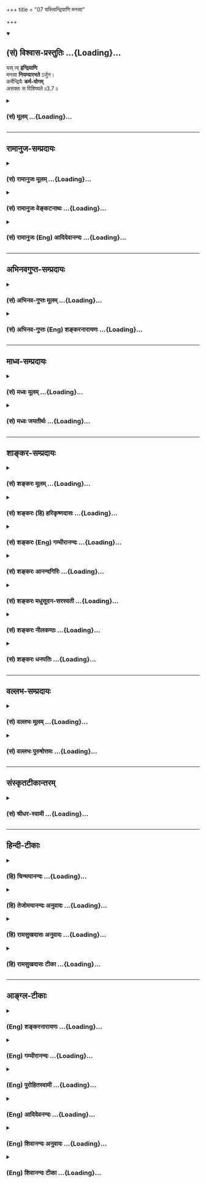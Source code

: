 +++
title = "07 यस्त्विन्द्रियाणि मनसा"

+++
<div class="js_include" newlevelforh1="2" title="(सं) विश्वास-प्रस्तुतिः" unfilled url="/mahAbhAratam/vyAsaH/shlokashaH/06-bhIShma-parva/03-bhagavad-gItA-parva/saMskRtam/vishvAsa-prastutiH/03_karma-yogaH/07_yastvindriyANi_ma.md">
<details open><summary><h2>(सं) विश्वास-प्रस्तुतिः ...{Loading}...</h2></summary>

यस् त्व् **इन्द्रियाणि**  
मनसा **नियम्यारभते** ऽर्जुन।  
कर्मेन्द्रियैः **कर्म-योगम्**  
असक्तः स विशिष्यते॥3.7॥
</details>
</div>
<div class="js_include collapsed" newlevelforh1="3" title="(सं) मूलम्" unfilled url="/mahAbhAratam/vyAsaH/shlokashaH/06-bhIShma-parva/03-bhagavad-gItA-parva/saMskRtam/mUlam/03_karma-yogaH/07_yastvindriyANi_ma.md">
<details><summary><h3>(सं) मूलम् ...{Loading}...</h3></summary>

यस्त्विन्द्रियाणि मनसा नियम्यारभतेऽर्जुन।  
कर्मेन्द्रियैः कर्मयोगमसक्तः स विशिष्यते।।3.7।।
</details>
</div>


_________________
## रामानुज-सम्प्रदायः
<div class="js_include collapsed" newlevelforh1="3" title="(सं) रामानुजः मूलम्" unfilled url="/mahAbhAratam/vyAsaH/shlokashaH/06-bhIShma-parva/03-bhagavad-gItA-parva/saMskRtam/rAmAnujaH/mUlam/03_karma-yogaH/07_yastvindriyANi_ma.md">
<details><summary><h3>(सं) रामानुजः मूलम् ...{Loading}...</h3></summary>

।।3.7।। अतः पूर्वाभ्यस्तविषयसजातीये शास्त्रीये कर्मणि **इन्द्रियाणि**
आत्मावलोकनप्रवृत्तेन **मनसा नियम्य** तैः स्वत एव **कर्म**प्रवणैः
**इन्द्रियैः** असङ्गपूर्वकं **यः कर्मयोगम् आरभते** **सः**
असंभाव्यमानप्रमादत्वेन ज्ञाननिष्ठाद् अपि पुरुषाद् विशिष्यते।

</details>
</div>
<div class="js_include collapsed" newlevelforh1="3" title="(सं) रामानुजः वेङ्कटनाथः" unfilled url="/mahAbhAratam/vyAsaH/shlokashaH/06-bhIShma-parva/03-bhagavad-gItA-parva/saMskRtam/rAmAnujaH/venkaTanAthaH/03_karma-yogaH/07_yastvindriyANi_ma.md">
<details><summary><h3>(सं) रामानुजः वेङ्कटनाथः ...{Loading}...</h3></summary>

  
  
।।3.7।। प्रथममेव ज्ञानयोगमारुरुक्षुमपोद्य कर्मयोगिनं प्रशंसति यस्त्विति
श्लोकेन। प्रकृतेन सङ्गमयन् व्याख्याति अत इति। इन्द्रियाणां
निश्शेषनियमनस्य कर्मयोगारम्भस्य च मिथो विरुद्धत्वादविरोधसिद्ध्यर्थमुक्तं
शास्त्रीये कर्मणि नियम्येति। नहि कश्चित् 3।5 इत्यादिना ज्ञानयोगस्य
दुष्करत्वे यो हेतुरुक्तः तस्यैव कर्मयोगं प्रत्युपकारकत्वेन
सौकर्यप्रतिपादनार्थंपूर्वाभ्यस्तविषयसजातीये  
  
इत्युक्तम्। यदि पूर्वाभ्यास उपकारकत्वेन स्वीक्रियते तर्हि निषिद्धेभ्यो
नियमनमशक्यं तेष्वेव वासनायाः प्राचुर्यादिति शङ्कानिरासाय कर्मणः
फलान्तरपरित्यागाय चोक्तंआत्मावलोकने
प्रवृत्तेनेति। निषिद्धानामात्मावलोकनविरोधित्वाध्यवसायात्तेषु स्थिराऽपि
वासना निराक्रियत् इति भावः। कर्मेन्द्रियैः इत्यनेनाभिप्रेतं सौकर्यं
विशदयति स्वत एव कर्मप्रवणैरिन्द्रियैरिति। असङ्गस्य
कर्मयोगारम्भापेक्षितत्वादसक्तपदस्य यद्वृत्तवाक्यांशेऽन्वयमाह
असङ्गपूर्वकमिति। वैशिष्ट्यप्रकारं विशेषस्य चावधिं दर्शयति
असम्भाव्यमानप्रमादत्वेन ज्ञाननिष्ठादपीति।  
  

</details>
</div>
<div class="js_include collapsed" newlevelforh1="3" title="(सं) रामानुजः (Eng) आदिदेवानन्दः" unfilled url="/mahAbhAratam/vyAsaH/shlokashaH/06-bhIShma-parva/03-bhagavad-gItA-parva/saMskRtam/rAmAnujaH/english/AdidevAnandaH/03_karma-yogaH/07_yastvindriyANi_ma.md">
<details><summary><h3>(सं) रामानुजः (Eng) आदिदेवानन्दः ...{Loading}...</h3></summary>

3.7 Conseently, he who, with aspiration to have the vision of the self,
directs his senses to action according to the scriptures, such action being of the same class as those which he practised earlier, and who then begins to practise Karma Yoga, after renouncing attachment, with the senses which are naturally inclined to action - he, by reason of there being no chance of errors, excels a man following Jnana Yoga,
because there is no fear of a fall in his case.

</details>
</div>


_________________
## अभिनवगुप्त-सम्प्रदायः
<div class="js_include collapsed" newlevelforh1="3" title="(सं) अभिनव-गुप्तः मूलम्" unfilled url="/mahAbhAratam/vyAsaH/shlokashaH/06-bhIShma-parva/03-bhagavad-gItA-parva/saMskRtam/abhinava-guptaH/mUlam/03_karma-yogaH/07_yastvindriyANi_ma.md">
<details><summary><h3>(सं) अभिनव-गुप्तः मूलम् ...{Loading}...</h3></summary>

।।3.7।। यस्त्विति। कर्मसु क्रियामणेषु न ज्ञानहानिः। मनसोऽव्यापारे
यन्त्रपुरुषवत् कर्मणः क्रियमाणत्वात्।

</details>
</div>
<div class="js_include collapsed" newlevelforh1="3" title="(सं) अभिनव-गुप्तः (Eng) शङ्करनारायणः" unfilled url="/mahAbhAratam/vyAsaH/shlokashaH/06-bhIShma-parva/03-bhagavad-gItA-parva/saMskRtam/abhinava-guptaH/english/shankaranArAyaNaH/03_karma-yogaH/07_yastvindriyANi_ma.md">
<details><summary><h3>(सं) अभिनव-गुप्तः (Eng) शङ्करनारायणः ...{Loading}...</h3></summary>

3.7 Yas tu etc. When actions are being performed \[by him\], there is no
loss of his knowledge. For, when the mind does not function, he does his
work like a machine-man. Therefore -

</details>
</div>


_________________
## माध्व-सम्प्रदायः
<div class="js_include collapsed" newlevelforh1="3" title="(सं) मध्वः मूलम्" unfilled url="/mahAbhAratam/vyAsaH/shlokashaH/06-bhIShma-parva/03-bhagavad-gItA-parva/saMskRtam/madhvaH/mUlam/03_karma-yogaH/07_yastvindriyANi_ma.md">
<details><summary><h3>(सं) मध्वः मूलम् ...{Loading}...</h3></summary>

।।3.6 3.7।। तथापि शक्तितः त्यागः कार्य इत्याह कर्मेन्द्रियाणीति। मन एव
प्रयोजकमिति दर्शयितुमन्वयव्यतिरेकावाह मनसा स्मरन् मनसा नियम्येति।
कर्मयोगं स्ववर्णाश्रमोचितम्। न तु गृहस्थकर्मैवेति नियमः
सन्न्यासादिविधानात् सामान्यवचनाच्च।

</details>
</div>
<div class="js_include collapsed" newlevelforh1="3" title="(सं) मध्वः जयतीर्थः" unfilled url="/mahAbhAratam/vyAsaH/shlokashaH/06-bhIShma-parva/03-bhagavad-gItA-parva/saMskRtam/madhvaH/jayatIrthaH/03_karma-yogaH/07_yastvindriyANi_ma.md">
<details><summary><h3>(सं) मध्वः जयतीर्थः ...{Loading}...</h3></summary>

।।3.6 3.7।। तथापिकर्मेन्द्रियाणि इत्यसङ्गतम् तृतीयपक्षस्थेन
मनसेन्द्रियार्थस्मरणस्यानुक्तत्वादित्यत आह **तथापी**ति। यद्यपि
शरीरयात्राद्यर्थानि कर्माणि त्यक्तुमशक्यानि तथापि शक्तितः
शक्यत्वाद्यज्ञादिकर्मणां त्यागः कार्यः। एतदुक्तं भवति नाशक्यविषये
शास्त्रप्रवृत्तिः इत्यतस्तदतिरिक्तकर्मार्थः स्मृतौ कर्मशब्दो
भविष्यतीति।। एतच्छङ्कापरिहारः श्लोकेन दृश्यते। द्वितीयश्लोकश्च व्यर्थ
इत्यत आह **मन एवे**ति। मन एव बन्धमोक्षयोः प्रयोजकं न कर्मकरणाकरणे।
अतस्तन्निग्रह एव कार्यः न कर्मत्याग इति ज्ञापयितुमित्यर्थः। अनिगृहीतत्वे
मनसो बन्धापेक्षयाऽऽद्योऽन्वयः द्वितीयो व्यतिरेकः मोक्षापेक्षया तु
व्यत्यास इति। एतेन स्मरणस्य मानसत्वव्यभिचारान्मनसेति व्यर्थमित्यपि
परास्तम्। कर्मयोगेन योगिनां 3।3 इत्यत्र कर्मयोगशब्दस्य
गृहस्थादिकर्मविषयत्वेन प्रकृतत्वादत्रापि तद्विषयत्वप्रतीतिः स्यात्
तन्निरासार्थमाह **कर्मयोग**मिति। गृहस्थकर्मैव वनस्थकर्मैव
ब्रह्मचारिकर्मैवेति नियमो न विवक्षित इत्यर्थः। सन्न्यासादित्यादिपदेन यो
नियम्यते तद्व्यतिरिक्तग्रहणम् कर्मयोगशब्दस्य सामान्यवाचित्वाच्च।
पूर्वंज्ञानयोगेन साङ्ख्यानां 3।3 इति यत्याश्रमकर्मणः पृथगुक्तत्वात्
सामान्यशब्दोऽपि विशेषो व्यवस्थापितः। न चात्र तथाविधं किञ्चिदस्तीति भावः।

</details>
</div>


_________________
## शाङ्कर-सम्प्रदायः
<div class="js_include collapsed" newlevelforh1="3" title="(सं) शङ्करः मूलम्" unfilled url="/mahAbhAratam/vyAsaH/shlokashaH/06-bhIShma-parva/03-bhagavad-gItA-parva/saMskRtam/shankaraH/mUlam/03_karma-yogaH/07_yastvindriyANi_ma.md">
<details><summary><h3>(सं) शङ्करः मूलम् ...{Loading}...</h3></summary>

।।3.7।। **यस्तु** पुनः कर्मण्यधिकृतः अज्ञः बुद्धीन्द्रियाणि **मनसा
नियम्य आरभते अर्जुन कर्मेन्द्रियैः** वाक्पाण्यादिभिः। किमारभते इत्याह
**कर्मयोगम् असक्तः** सन् फलाभिसंधिवर्जितः **सः विशिष्यते** इतरस्मात्
मिथ्याचारात्।। यतः एवम् अतः

</details>
</div>
<div class="js_include collapsed" newlevelforh1="3" title="(सं) शङ्करः (हि) हरिकृष्णदासः" unfilled url="/mahAbhAratam/vyAsaH/shlokashaH/06-bhIShma-parva/03-bhagavad-gItA-parva/saMskRtam/shankaraH/hindI/harikRShNadAsaH/03_karma-yogaH/07_yastvindriyANi_ma.md">
<details><summary><h3>(सं) शङ्करः (हि) हरिकृष्णदासः ...{Loading}...</h3></summary>

।।3.7।। परंतु हे अर्जुन जो कर्मोंका अधिकारी अज्ञानी ज्ञानेन्द्रियोंको
मनसे रोककर वाणी हाथ इत्यादि कर्मेन्द्रियोंसे आचरण करता है। किसका आचरण
करता है सो कहते हैं आसक्तिरहित होकर कर्मयोगका आचरण करता है वह ( कर्मयोगी
) दूसरेकी अपेक्षा अर्थात् मिथ्याचारियोंकी अपेक्षा श्रेष्ठ है।

</details>
</div>
<div class="js_include collapsed" newlevelforh1="3" title="(सं) शङ्करः (Eng) गम्भीरानन्दः" unfilled url="/mahAbhAratam/vyAsaH/shlokashaH/06-bhIShma-parva/03-bhagavad-gItA-parva/saMskRtam/shankaraH/english/gambhIrAnandaH/03_karma-yogaH/07_yastvindriyANi_ma.md">
<details><summary><h3>(सं) शङ्करः (Eng) गम्भीरानन्दः ...{Loading}...</h3></summary>

3.7 Tu, but, on the other hand, O Arjuna; yah, one who is unenlightened
and who is eligible for action; arabhate, engages in;-what does he
engage in; the Lord says in answer-karma yogam, Karma-yoga;
karma-indriyaih, with the organs of action, with speech, hands, etc.;
niyamya, controlling; indriyani, the sense-organs; manasa, with the
mind; and becoming asaktah unattached; \[Here Ast; adds
'phalabhisandhi-varjitah, free from hankering for results'.-Tr.\] sah,
that one; visisyate, excels the other one, the hypocrite. This being so,
therefore,

</details>
</div>
<div class="js_include collapsed" newlevelforh1="3" title="(सं) शङ्करः आनन्दगिरिः" unfilled url="/mahAbhAratam/vyAsaH/shlokashaH/06-bhIShma-parva/03-bhagavad-gItA-parva/saMskRtam/shankaraH/AnandagiriH/03_karma-yogaH/07_yastvindriyANi_ma.md">
<details><summary><h3>(सं) शङ्करः आनन्दगिरिः ...{Loading}...</h3></summary>

।।3.7।। अनात्मज्ञस्य चोदितमकुर्वतो जाग्रतो
विषयान्तरदर्शनध्रौव्यान्मिथ्याचारत्वेन प्रत्यवायित्वमुक्त्वा
विहितमनुतिष्ठतस्तस्यैव फलाभिलाषविकलस्य सदाचारत्वेन वैशिष्ट्यमाचष्टे
**यस्त्विन्द्रियाणीति।** विहितमनुतिष्ठतो मूर्खात् कर्म त्यजतो
वैशिष्ट्यमक्षरयोजनया स्पष्टयति **यस्तु पुनरिति।**

</details>
</div>
<div class="js_include collapsed" newlevelforh1="3" title="(सं) शङ्करः मधुसूदन-सरस्वती" unfilled url="/mahAbhAratam/vyAsaH/shlokashaH/06-bhIShma-parva/03-bhagavad-gItA-parva/saMskRtam/shankaraH/madhusUdana-sarasvatI/03_karma-yogaH/07_yastvindriyANi_ma.md">
<details><summary><h3>(सं) शङ्करः मधुसूदन-सरस्वती ...{Loading}...</h3></summary>

।।3.7।। औत्सुक्यमात्रेण सर्वकर्माण्यसंन्यस्य चित्तशुद्धये
निष्कामकर्माण्येव यथाशास्त्रं कुर्यात्। यस्मात्
तुशब्दोऽशुद्धान्तःकरणसंन्यासिव्यतिरेकार्थः। इन्द्रायाणि ज्ञानेन्द्रियाणि
श्रोत्रादीनि मनसा सह नियम्य पापहेतुशब्दादिविषयासक्तेर्निवर्त्य मनसा
विवेकयुक्तेन नियम्येति वा कर्मेन्द्रियैर्वाक्पाण्यादिभिः कर्मयोगं
शुद्धिहेतुतया विहितं कर्मारभते करोत्यसक्तः फलाभिलाषशून्यः सन् यो विवेकी
स इतरस्मान्मिथ्याचाराद्विशिष्यते। परिश्रमसाम्येऽपि फलातिशयभाक्त्वेन
श्रेष्ठो भवति। हे अर्जुन आश्चर्यमिदं पश्य यदेकः कर्मेन्द्रियाणि
निगृह्णञ्ज्ञानेन्द्रियाणि व्यापारयन्पुरुषार्थशून्यः अपरस्तु
ज्ञानेन्द्रियाणि निगृह्य कर्मेन्द्रियाणि
व्यापारयन्परमपुरुषार्थभाग्भवतीति।

</details>
</div>
<div class="js_include collapsed" newlevelforh1="3" title="(सं) शङ्करः नीलकण्ठः" unfilled url="/mahAbhAratam/vyAsaH/shlokashaH/06-bhIShma-parva/03-bhagavad-gItA-parva/saMskRtam/shankaraH/nIlakaNThaH/03_karma-yogaH/07_yastvindriyANi_ma.md">
<details><summary><h3>(सं) शङ्करः नीलकण्ठः ...{Loading}...</h3></summary>

।।3.7।। यस्तु पूर्वस्मान्मिथ्याचाराद्विलक्षणः पुरुषधौरेयः इन्द्रियाणि
मनसा सह नियम्य रागद्वेषवियुक्तानि कृत्वा कर्मेन्द्रियैः कर्मयोगमारभते हे
अर्जुन सः कर्मफले स्वर्गादावैहिके वा शब्दादौ असक्तोऽनासक्तोऽतो
विशिष्यते। पूर्वस्मादधिको भवतीत्यर्थः।

</details>
</div>
<div class="js_include collapsed" newlevelforh1="3" title="(सं) शङ्करः धनपतिः" unfilled url="/mahAbhAratam/vyAsaH/shlokashaH/06-bhIShma-parva/03-bhagavad-gItA-parva/saMskRtam/shankaraH/dhanapatiH/03_karma-yogaH/07_yastvindriyANi_ma.md">
<details><summary><h3>(सं) शङ्करः धनपतिः ...{Loading}...</h3></summary>

।।3.7।। **य इति।** यस्त्वज्ञः कर्मण्यधिकृतः ज्ञानेन्द्रियाणि
विवेकवैराग्ययुक्तेन मनसा नियम्य। मनसा
सहेत्यर्थस्त्वरुचिग्रस्तः। अरुचिबीजं तु पूर्वश्लोकोक्तस्य मनसः करणत्वस्य
त्यागः सहशब्दाध्याहारश्च। फलाभिसंधिरहितः कर्मेन्द्रियैः कर्मयोगमारभते स
पूर्वस्माच्छ्रेष्ठो भवति ज्ञाननिष्ठोपाये स्थितो यतः। अर्जुनेति संबोधयन्
एवमेव त्वमपि कुर्वन् त्वमपि कुर्वन् अन्वर्थसंज्ञो भविष्यसीति ध्वनयति।

</details>
</div>


_________________
## वल्लभ-सम्प्रदायः
<div class="js_include collapsed" newlevelforh1="3" title="(सं) वल्लभः मूलम्" unfilled url="/mahAbhAratam/vyAsaH/shlokashaH/06-bhIShma-parva/03-bhagavad-gItA-parva/saMskRtam/vallabhaH/mUlam/03_karma-yogaH/07_yastvindriyANi_ma.md">
<details><summary><h3>(सं) वल्लभः मूलम् ...{Loading}...</h3></summary>

।।3.7।। यस्तु मनसा योगशुद्धेनेन्द्रियाणि दुष्टानि नियम्य कर्मेन्द्रियैः
कर्मयोगमसक्तः सन्नारभते स उत्तमः।

</details>
</div>
<div class="js_include collapsed" newlevelforh1="3" title="(सं) वल्लभः पुरुषोत्तमः" unfilled url="/mahAbhAratam/vyAsaH/shlokashaH/06-bhIShma-parva/03-bhagavad-gItA-parva/saMskRtam/vallabhaH/puruShottamaH/03_karma-yogaH/07_yastvindriyANi_ma.md">
<details><summary><h3>(सं) वल्लभः पुरुषोत्तमः ...{Loading}...</h3></summary>

  
  
।।3.7।। स्वरूपज्ञानेन त्यागी उत्तमः तत्त्यागस्वरूपं तस्योत्तमत्वमाह
यस्त्विति। तुशब्दो लौकिकार्थनिग्रहपक्षं व्यावर्तयति। य इन्द्रियाणि मनसा
नियम्य मनसा मदर्थं नियमे स्थापयित्वा
कर्मेन्द्रियैर्वाक्चक्षुर्हस्तादिभिः कर्मणां कृतीनां योगं मया सह
योगमसक्तः स्वसुखाभिलाषाभावेन मत्सुखार्थमेव आरभते स विशिष्यते विशिष्ठो
भवति उत्तमो भवतीत्यर्थः।  
  

</details>
</div>


_________________
## संस्कृतटीकान्तरम्
<div class="js_include collapsed" newlevelforh1="3" title="(सं) श्रीधर-स्वामी" unfilled url="/mahAbhAratam/vyAsaH/shlokashaH/06-bhIShma-parva/03-bhagavad-gItA-parva/saMskRtam/shrIdhara-svAmI/03_karma-yogaH/07_yastvindriyANi_ma.md">
<details><summary><h3>(सं) श्रीधर-स्वामी ...{Loading}...</h3></summary>

।।3.7।। एतद्विपरीतः कर्मकर्ता श्रेष्ठ इत्याह **यस्त्विति।** यस्तु
ज्ञानेन्द्रियाणि मनसा नियम्य ईश्वरप्रवणानि कृत्वा कर्मेन्द्रियैः
कर्मरुपं उपायमारभतेऽनुतिष्ठति असक्तः फलाभिलाषरहितः सन् स विन्निष्यते
विशिष्टो भवति। चित्तशुद्ध्या ज्ञानावान्भवतीत्यर्थः।

</details>
</div>


_________________
## हिन्दी-टीकाः
<div class="js_include collapsed" newlevelforh1="3" title="(हि) चिन्मयानन्दः" unfilled url="/mahAbhAratam/vyAsaH/shlokashaH/06-bhIShma-parva/03-bhagavad-gItA-parva/hindI/chinmayAnandaH/03_karma-yogaH/07_yastvindriyANi_ma.md">
<details><summary><h3>(हि) चिन्मयानन्दः ...{Loading}...</h3></summary>

।।3.7।। सरलसी प्रतीत होने वाली इन दो पंक्तियों में सही कर्म एवं जीवन
जीने की कला का सम्पूर्ण ज्ञान सन्निहित है। आधुनिक जगत् को विचारों की
सूत्ररूपता (अर्थात् कम शब्दों में अधिक अर्थ बताना) का ज्ञान नहीं है जबकि
प्राचीन सूत्रकारों ने अपने विचारों से ऐसे भारत का निर्माण किया जहाँ
आध्यात्मिक संस्कृति विकसित हुई और राष्ट्र ने स्वर्णयुग का अवलोकन किया। मन
का अस्तित्व एवं पोषण पाँच ज्ञानेन्द्रियों द्वारा ग्रहण की हुई बाह्य जगत्
की विषय संवेदनाओं से होता है। मन की वृत्ति इन्द्रियों के माध्यम द्वारा
विषयों तक पहुँच कर उनके आकार को ग्रहण करती है जिससे उस विषय का प्रत्यक्ष
ज्ञान होता है। यदि मन इन्द्रियों के साथ युक्त न हो तो विषयों के बाह्य
देश में स्थित होने पर भी उनका ज्ञान संभव नहीं होता। इसीलिये अनेक बार जब
हम पुस्तक के अध्ययन में एकचित्त हो जाते हैं तब समीप से किसी के पुकारने
पर भी उसकी आवाज हम नहीं सुन पाते। मन की एकाग्रता के ऐसे अनेक उदाहरण
हैं। इस श्लोक में साधक को मन के द्वारा इन्द्रियों को संयमित करने की
सम्मति दी गयी है। इसे सफलतापूर्वक तभी किया जा सकता है जब मन को एक
श्रेष्ठ दिव्य लक्ष्य की ओर प्रेरित किया जाय। केवल हठपूर्वक मन के तीव्र
वेग को रोकने का प्रयत्न करना जलप्लावित नदी का प्रवाह रोकने के प्रयत्न के
समान है। इसका व्यर्थ होना निश्चित है। श्रीकृष्ण आत्मसंयम का उपाय आगे
बतायेंगे। मन से इन्द्रियों का संयम करना साधना का निषेधात्मक पक्ष है। हम
अपने सामान्य जीवन में अपनी अधिकांश शक्ति विषयों में ही व्यय करते हैं
इसलिये संयम के द्वारा इस शक्ति का अपव्यय रोक कर उसे संग्रहित करने को कहा
जाता है किन्तु यदि इस संग्रहित शक्ति का उपयोग तत्काल ही श्रेष्ठ वस्तु की
प्राप्ति के लिये नहीं किया जाय तो संयम के बांध को तोड़कर वह वस्तु मनुष्य
के सन्तुलित व्यक्तित्व को ही प्रवाह में बहाकर ले जायेगी। श्लोक की दूसरी
पंक्ति में अपनी एकत्रित शक्ति का सदुपयोग करना सिखाया गया है।  
  
इस शक्ति का उपयोग कर्मेंन्द्रियों द्वारा कर्मक्षेत्र में समुचित रूप से
कर्म करने में करना चाहिये। यहाँ भी एक महत्त्वपूर्ण सावधानी रखने के लिये
श्रीकृष्ण कहते हैं। कर्मयोगी को सब कर्म अनासक्त होकर करने चाहिये।  
  
यदि किसी कैमरे में साधारण कागज रखकर किसी वस्तु का चित्र खींचने का
प्रयत्न किया जाय तो कितनी ही देर प्रकाशित वस्तु के सामने रखने पर भी उस
कागज पर कोई चित्रण नहीं हो सकता परन्तु कागज को कैमरे के उपयुक्त बनाने पर
क्षणमात्र में चित्र खींचा जा सकता है। इसी प्रकार आसक्ति से भरे मन पर
विषयों के सम्बन्ध से शीघ्र ही वासनायें अंकित हो जाती हैं। इसी कारण से
भगवान् कहते हैं कि हमको अनासक्त होकर कर्म करना चाहिये जिससे नये संस्कार
उत्पन्न नहीं होंगे। साथहीसाथ पूर्वार्जित वासनाओं का क्षय भी हो
जायेगा। गीता में इस सिद्धांत का विवेचन इतनी युक्तियुक्त एवं वैज्ञानिक
पद्धति से किया गया है कि उसका अध्ययन करने वाले किसी भी विद्यार्थी को
उसमें दोष देखने अथवा संदेह करने का अवसर ही नहीं मिलता।  
  
इन्द्रिय संयम से शक्ति के अपव्यय को रोक कर अनासक्त भाव से कर्मेंद्रियों
के द्वारा श्रेष्ठ कर्म करने में उसका सदुपयोग करने से चित्तशुद्धि होगी।
इस प्रकार जो कर्मक्षेत्र हमारे बन्धन का कारण था उसी में गीता में वर्णित
जीवन की शैली अपनाते हुये कर्म करने पर वही क्षेत्र मोक्ष का साधन बन
जायेगा।  
  
इसलिये

</details>
</div>
<div class="js_include collapsed" newlevelforh1="3" title="(हि) तेजोमयानन्दः अनुवादः" unfilled url="/mahAbhAratam/vyAsaH/shlokashaH/06-bhIShma-parva/03-bhagavad-gItA-parva/hindI/tejomayAnandaH/anuvAdaH/03_karma-yogaH/07_yastvindriyANi_ma.md">
<details><summary><h3>(हि) तेजोमयानन्दः अनुवादः ...{Loading}...</h3></summary>

।।3.7।। परन्तु हे अर्जुन जो पुरुष मन से इन्द्रियों को वश में करके
अनासक्त हुआ कर्मेंन्द्रियों से कर्मयोग का आचरण करता है वह श्रेष्ठ है।।  
  

</details>
</div>
<div class="js_include collapsed" newlevelforh1="3" title="(हि) रामसुखदासः अनुवादः" unfilled url="/mahAbhAratam/vyAsaH/shlokashaH/06-bhIShma-parva/03-bhagavad-gItA-parva/hindI/rAmasukhadAsaH/anuvAdaH/03_karma-yogaH/07_yastvindriyANi_ma.md">
<details><summary><h3>(हि) रामसुखदासः अनुवादः ...{Loading}...</h3></summary>

।।3.7।। हे अर्जुन! जो मनुष्य मनसे इन्द्रियोंपर नियन्त्रण करके आसक्तिरहित
होकर (निष्काम भावसे) समस्त इन्द्रियोंके द्वारा कर्मयोगका आचरण करता है,
वही श्रेष्ठ है।

</details>
</div>
<div class="js_include collapsed" newlevelforh1="3" title="(हि) रामसुखदासः टीका" unfilled url="/mahAbhAratam/vyAsaH/shlokashaH/06-bhIShma-parva/03-bhagavad-gItA-parva/hindI/rAmasukhadAsaH/TIkA/03_karma-yogaH/07_yastvindriyANi_ma.md">
<details><summary><h3>(हि) रामसुखदासः टीका ...{Loading}...</h3></summary>

3.7।।***व्याख्या--*'तु'**यहाँ अनासक्त होकर कर्म करनेवालेको
मिथ्याचारीकी अपेक्षा ही नहीं, प्रत्युत साङ्ख्ययोगीकी अपेक्षा भी श्रेष्ठ
बतानेकी दृष्टिसे **'तु'** पद दिया गया है।**'अर्जुन'** अर्जुन शब्दका अर्थ
होता है--स्वच्छ। यहाँ भगवान्ने **'अर्जुन'** सम्बोधनका प्रयोग करके यह भाव
दिखलाया है कि तुम निर्मल अन्तःकरणसे युक्त हो; अतः तुम्हारे अन्तःकरणमें
कर्तव्यकर्मविषयक यह सन्देह कैसे; अर्थात् यह सन्देह तुम्हारेमें स्थिर
नहीं रह सकता।

</details>
</div>


_________________
## आङ्ग्ल-टीकाः
<div class="js_include collapsed" newlevelforh1="3" title="(Eng) शङ्करनारायणः" unfilled url="/mahAbhAratam/vyAsaH/shlokashaH/06-bhIShma-parva/03-bhagavad-gItA-parva/english/shankaranArAyaNaH/03_karma-yogaH/07_yastvindriyANi_ma.md">
<details><summary><h3>(Eng) शङ्करनारायणः ...{Loading}...</h3></summary>

3.7. But, controlling sense-organs by mind, whosoever undertakes the Yoga of action with the action-senses he, the detached one, is superior
\[to others\], O Arjuna !

</details>
</div>
<div class="js_include collapsed" newlevelforh1="3" title="(Eng) गम्भीरानन्दः" unfilled url="/mahAbhAratam/vyAsaH/shlokashaH/06-bhIShma-parva/03-bhagavad-gItA-parva/english/gambhIrAnandaH/03_karma-yogaH/07_yastvindriyANi_ma.md">
<details><summary><h3>(Eng) गम्भीरानन्दः ...{Loading}...</h3></summary>

3.7 But, O Arjuna, one who engages in Karma-yoga with the organs of action, controlling the organs with the mind and becoming unattached-that one excels.

</details>
</div>
<div class="js_include collapsed" newlevelforh1="3" title="(Eng) पुरोहितस्वामी" unfilled url="/mahAbhAratam/vyAsaH/shlokashaH/06-bhIShma-parva/03-bhagavad-gItA-parva/english/purohitasvAmI/03_karma-yogaH/07_yastvindriyANi_ma.md">
<details><summary><h3>(Eng) पुरोहितस्वामी ...{Loading}...</h3></summary>

3.7 But, O Arjuna! All honour to him whose mind controls his senses, for he is thereby beginning to practise Karma-Yoga, the Path of Right Action, keeping himself always unattached.

</details>
</div>
<div class="js_include collapsed" newlevelforh1="3" title="(Eng) आदिदेवनन्दः" unfilled url="/mahAbhAratam/vyAsaH/shlokashaH/06-bhIShma-parva/03-bhagavad-gItA-parva/english/AdidevanandaH/03_karma-yogaH/07_yastvindriyANi_ma.md">
<details><summary><h3>(Eng) आदिदेवनन्दः ...{Loading}...</h3></summary>

3.7 But he who, subduing his senses by the mind, O Arjuna, begins to practise Karma Yoga through the organs of action and who is free from attachment - he excels.

</details>
</div>
<div class="js_include collapsed" newlevelforh1="3" title="(Eng) शिवानन्दः अनुवादः" unfilled url="/mahAbhAratam/vyAsaH/shlokashaH/06-bhIShma-parva/03-bhagavad-gItA-parva/english/shivAnandaH/anuvAdaH/03_karma-yogaH/07_yastvindriyANi_ma.md">
<details><summary><h3>(Eng) शिवानन्दः अनुवादः ...{Loading}...</h3></summary>

3.7 But whosoever, controlling the senses by the mind, O Arjuna, engages himself in Karma Yoga with the organs of action, without attachment, he excels.

</details>
</div>
<div class="js_include collapsed" newlevelforh1="3" title="(Eng) शिवानन्दः टीका" unfilled url="/mahAbhAratam/vyAsaH/shlokashaH/06-bhIShma-parva/03-bhagavad-gItA-parva/english/shivAnandaH/TIkA/03_karma-yogaH/07_yastvindriyANi_ma.md">
<details><summary><h3>(Eng) शिवानन्दः टीका ...{Loading}...</h3></summary>

3.7 यः whose; तु but; इन्द्रियाणि the senses; मनसा by the mind; नियम्य
controlling; आरभते commences; अर्जुन O Arjuna; कर्मेन्द्रियैः by the organs of action; कर्मयोगम् Karma Yoga; असक्तः unattached; सः he;
विशिष्यते excels.Commentary If anyone performs actions with his organs of action (viz.; hands; feet; organ of speech; etc.) controlling the organs of knowledge by the mind; and without expectation of the fruits of the actions and without egoism; he is certainly more worthy than the other who is a hypocrite or a man of false conduct.
(Cf.II.64;68IV.21).The five organs of knowledge are the eyes; the ears;
the nose; the skin and the sense of taste (tongue).

</details>
</div>
